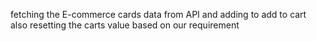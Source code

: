 fetching the E-commerce cards data from API and  adding  to  add to cart also resetting the carts value based on our requirement
